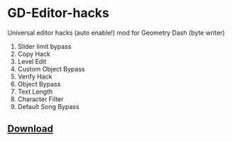 # GD-Editor-hacks
Universal editor hacks (auto enable!) mod for Geometry Dash
(byte writer)
<ol>
<li><ab>Slider limit bypass</a></li>
<li><ab>Copy Hack</a></li>
<li><ab>Level Edit</a></li>
<li><ab>Custom Object Bypass</a></li>
<li><ab>Verify Hack</a></li>
<li><ab>Object Bypass</a></li>
<li><ab>Text Length</a></li>
<li><ab>Character Filter</a></li>
<li><ab>Default Song Bypass</a></li>
</ol>

<h2><a href="https://github.com/user95401/GD-Editor-hacks/releases/download/Download/GD.Editor.hacks.by.user666.zip">Download</a></h2>
